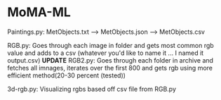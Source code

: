 # MoMA-ML

Paintings.py: MetObjects.txt --> MetObjects.json --> MetObjects.csv

RGB.py: Goes through each image in folder and gets most common rgb value and adds to a csv (whatever you'd like to name it ... I named it output.csv)
**UPDATE**
RGB2.py: Goes through each folder in archive and fetches all imnages, iterates over the first 800 and gets rgb using more efficient method(20-30 percent (tested))

3d-rgb.py: Visualizing rgbs based off csv file from RGB.py 
